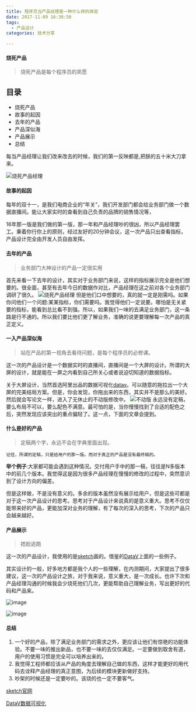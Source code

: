```yaml
---
title: 程序员当产品经理是一种什么样的体验
date: 2017-11-09 16:30:50
tags:
  - 产品设计
categories: 技术分享

---
```


#### 烧死产品
> 烧死产品是每个程序员的夙愿

<!--more-->

## 目录
+ 烧死产品
+ 故事的起因
+ 去年的产品
+ 产品深似海
+ 产品展示
+ 总结


每当产品经理让我们改来改去的时候，我们的第一反映都是,把朕的五十米大刀拿来。

![烧死产品经理](http://og3rfccos.bkt.clouddn.com/project.jpg)

#### 故事的起因

每年的双十一，是我们电商企业的“年关”，我们开发部门都会给业务部门做一个数据直播间。能让大家实时的查看到自己负责的品牌的销售情况等，

16年那一版是我们做的第一版，那一年和产品经理吵的很凶，所以产品经理罢工。秉着你行你上的原则，经过友好的20分钟会议，这一次产品只出查看指标，产品设计完全由开发人员自由发挥。

#### 去年的产品
> 业务部门大神设计的产品一定很实用

首先来看一下去年的设计，其实对于业务部门来说，这样的指标展示完全是他们想要的。很全面，甚至有去年今日的数据作对比，产品经理在这之前对各个业务部门调研了很久。
![烧死产品经理](http://og3rfccos.bkt.clouddn.com/long.jpg)
但是他们口中想要的，真的就一定是刚需吗。如果你问他们一个问题:某某指标，你们需要吗。我觉得他们一定说要。哪怕是无关紧要的指标，能看到总比看不到强。所以，如果我们一味的去满足业务部门，这一条路是行不通的。所以我们要比他们更了解业务，准确的说更要理解每一次产品的真正定义。

#### 一入产品深似海
>  站在产品的第一视角去看待问题，是每个程序员的必修课。

这一次的产品设计是一个数据实时的直播间，直播间是一个大屏的设计。所谓的大屏的设计，就是能在一屏之内看到自己所关心或者说迫切知道的数据指标。

关于大屏设计，当然首选阿里出品的数据可视化[datav](https://data.aliyun.com/visual/datav?spm=a2c0j.7906235.header.29.Vfj7Vo)。可以随意的拖拉出一个大屏的完美结局方案。但是，你会发现，你拖出来的东西，其实并不是那么的美好。然后就会写论文一样，进入了无休止的不动版修改中。
![不动版](http://og3rfccos.bkt.clouddn.com/11.jpg)
永远没有定稿，要么布局不可以，要么配色不满意。最可怕的是，当你慢慢找到了合适的配色之后，突然发现应该突出的重点偏轻了。这一点，下面的文章会提到。

#### 什么是好的产品
>  定稿两个字，永远不会在字典里面出现。

```
记住，所谓的定稿，只是给用户的那一版。而对于真正的产品是没有最终稿的。
```


**举个例子**:大家都可能会遇到这种情况。交付用户手中的那一稿，往往是N多版本中的前几个版本。我觉得这是因为很多产品经理在慢慢的修改的过程中，突然意识到了设计方向的偏差。

但是这样做，不是没有意义的。多余的版本虽然没有展示给用户，但是这些可都是对于这一次产品设计的思考。思考对于产品设计来说真的是意义重大。思考不仅仅能带来好的产品，更能加深对业务的理解，有了每次的深入的思考，下次的产品只会越来越好。


#### 产品展示
> 捂脸逃跑

这一次的产品设计，我使用的是[sketch](http://www.sketchcn.com/)画的。借鉴的[DataV](https://data.aliyun.com/visual/datav?spm=a2c0j.7906235.header.29.Vfj7Vo)上面的一些例子。

其实设计的一般，好多地方都是我个人的一些理解，在内测期间，大家提出了很多建议，这一次的产品设计之旅，对于我来说，意义重大，是一次成长。也许下次和产品经理沟通的时候我会少烧死他们几次，更能帮助自己理解业务，写出更好的代码和产品来。

![image](http://og3rfccos.bkt.clouddn.com/%E4%BA%A7%E5%93%811.jpg)

![image](http://og3rfccos.bkt.clouddn.com/%E4%BA%A7%E5%93%812.jpg)



#### 总结
1. 一个好的产品，除了满足业务部门的需求之外，更应该让他们有惊艳的功能体验。不要一味的推出新品，也不要一味的去仅仅满足。一定要做到取舍有道，用户的使用习惯是完全可以培养出来的。
2. 我觉得工程师都应该从产品的角度去理解自己做的东西，这样才能更好的用代码去诠释产品经理的真正意图，为后续的模块更新做好支持。
3. 吵架的时候还是一定要吵的。该烧的也一定不要客气。


[sketch官网](http://www.sketchcn.com/)

[DataV数据可视化](https://data.aliyun.com/visual/datav?spm=a2c0j.7906235.header.29.Vfj7Vo)